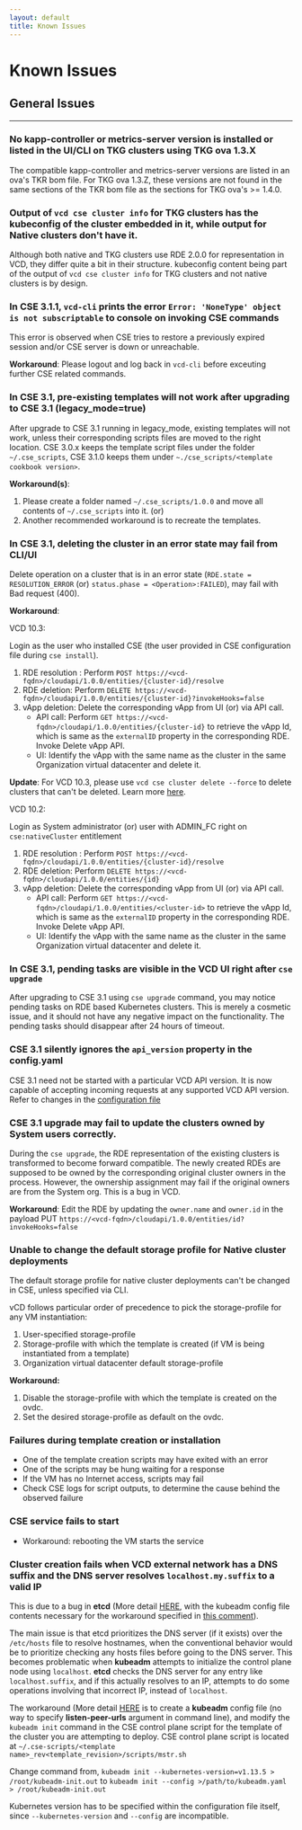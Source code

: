 ```yaml
---
layout: default
title: Known Issues
---
```

# Known Issues

<a name="general"></a>
## General Issues
---

<a name="core_package_installation"></a>
### No kapp-controller or metrics-server version is installed or listed in the UI/CLI on TKG clusters using TKG ova 1.3.X
The compatible kapp-controller and metrics-server versions are listed in an ova's TKR bom file. For TKG ova 1.3.Z, these versions
are not found in the same sections of the TKR bom file as the sections for TKG ova's >= 1.4.0.

### Output of `vcd cse cluster info` for TKG clusters has the kubeconfig of the cluster embedded in it, while output for Native clusters don't have it.
Although both native and TKG clusters use RDE 2.0.0 for representation in VCD, they differ quite a bit in their structure.
kubeconfig content being part of the output of `vcd cse cluster info` for TKG clusters and not native clusters is by design.

### In CSE 3.1.1, `vcd-cli` prints the error `Error: 'NoneType' object is not subscriptable` to console on invoking CSE commands
This error is observed when CSE tries to restore a previously expired session and/or CSE server is down or
unreachable.

**Workaround**:
Please logout and log back in `vcd-cli` before exceuting further CSE related commands.


<a name="templates-upgrade"></a>
### In CSE 3.1, pre-existing templates will not work after upgrading to CSE 3.1 (legacy_mode=true)
After upgrade to CSE 3.1 running in legacy_mode, existing templates will not work, 
unless their corresponding scripts files are moved to the right location.
CSE 3.0.x keeps the template script files under the folder `~/.cse_scripts`, 
CSE 3.1.0 keeps them under `~./cse_scripts/<template cookbook version>`.

**Workaround(s)**:
1. Please create a folder named `~/.cse_scripts/1.0.0` and move all contents of `~/.cse_scripts` into it.
   (or)
2. Another recommended workaround is to recreate the templates.

<a name="fail_cluster_delete"></a>
### In CSE 3.1, deleting the cluster in an error state may fail from CLI/UI
Delete operation on a cluster that is in an error state (`RDE.state = RESOLUTION_ERROR` (or) `status.phase = <Operation>:FAILED`), 
may fail with Bad request (400).

**Workaround**:

VCD 10.3:

Login as the user who installed CSE (the user provided in CSE configuration file during `cse install`).

1. RDE resolution : Perform `POST https://<vcd-fqdn>/cloudapi/1.0.0/entities/{cluster-id}/resolve`
2. RDE deletion: Perform `DELETE https://<vcd-fqdn>/cloudapi/1.0.0/entities/{cluster-id}?invokeHooks=false`
3. vApp deletion: Delete the corresponding vApp from UI (or) via API call.
    - API call: Perform `GET https://<vcd-fqdn>/cloudapi/1.0.0/entities/{cluster-id}` to retrieve the
      vApp Id, which is same as the `externalID` property in the corresponding RDE. Invoke Delete vApp API.
    - UI: Identify the vApp with the same name as the cluster in the same Organization virtual datacenter and delete it.

**Update**: For VCD 10.3, please use `vcd cse cluster delete --force` to delete clusters that can't be
deleted. Learn more [here](CLUSTER_MANAGEMENT.html#force_delete).

VCD 10.2:

Login as System administrator (or) user with ADMIN_FC right on `cse:nativeCluster` entitlement

1. RDE resolution : Perform `POST https://<vcd-fqdn>/cloudapi/1.0.0/entities/{cluster-id}/resolve`
2. RDE deletion: Perform `DELETE https://<vcd-fqdn>/cloudapi/1.0.0/entities/{id}`
3. vApp deletion: Delete the corresponding vApp from UI (or) via API call.
    - API call: Perform `GET https://<vcd-fqdn>/cloudapi/1.0.0/entities/<cluster-id>` to retrieve the
      vApp Id, which is same as the `externalID` property in the corresponding RDE. Invoke Delete vApp API.
    - UI: Identify the vApp with the same name as the cluster in the same Organization virtual datacenter and delete it.

    
### In CSE 3.1, pending tasks are visible in the VCD UI right after `cse upgrade`
After upgrading to CSE 3.1 using `cse upgrade` command, you may notice pending 
tasks on RDE based Kubernetes clusters. This is merely a cosmetic issue, and it 
should not have any negative impact on the functionality. The pending tasks should 
disappear after 24 hours of timeout.

### CSE 3.1 silently ignores the `api_version` property in the config.yaml
CSE 3.1 need not be started with a particular VCD API version. It is now capable of 
accepting incoming requests at any supported VCD API version. Refer to changes in the [configuration file](CSE_CONFIG.html#api_version)

### CSE 3.1 upgrade may fail to update the clusters owned by System users correctly.
During the `cse upgrade`, the RDE representation of the existing clusters is 
transformed to become forward compatible. The newly created RDEs are supposed 
to be owned by the corresponding original cluster owners in the process. 
However, the ownership assignment may fail if the original owners are from the System org.
This is a bug in VCD.

**Workaround**:
Edit the RDE by updating the `owner.name` and `owner.id` in the payload
PUT `https://<vcd-fqdn>/cloudapi/1.0.0/entities/id?invokeHooks=false`


### Unable to change the default storage profile for Native cluster deployments
The default storage profile for native cluster deployments can't be changed in 
CSE, unless specified via CLI.

vCD follows particular order of precedence to pick the storage-profile for any VM instantiation:
1. User-specified storage-profile
2. Storage-profile with which the template is created (if VM is being instantiated from a template)
3. Organization virtual datacenter default storage-profile

**Workaround:**
1. Disable the storage-profile with which the template is created on the ovdc.
2. Set the desired storage-profile as default on the ovdc.

### Failures during template creation or installation

- One of the template creation scripts may have exited with an error
- One of the scripts may be hung waiting for a response
- If the VM has no Internet access, scripts may fail
- Check CSE logs for script outputs, to determine the cause behind the observed failure

### CSE service fails to start

- Workaround: rebooting the VM starts the service

### Cluster creation fails when VCD external network has a DNS suffix and the DNS server resolves `localhost.my.suffix` to a valid IP

This is due to a bug in **etcd** (More detail [HERE](https://github.com/kubernetes/kubernetes/issues/57709),
with the kubeadm config file contents necessary for the workaround specified in
[this comment](https://github.com/kubernetes/kubernetes/issues/57709#issuecomment-355709778)).

The main issue is that etcd prioritizes the DNS server (if it exists) over the
`/etc/hosts` file to resolve hostnames, when the conventional behavior would be
to prioritize checking any hosts files before going to the DNS server. This
becomes problematic when **kubeadm** attempts to initialize the control plane node
using `localhost`. **etcd** checks the DNS server for any entry like
`localhost.suffix`, and if this actually resolves to an IP, attempts to do some
operations involving that incorrect IP, instead of `localhost`.

The workaround (More detail [HERE](https://github.com/kubernetes/kubernetes/issues/57709#issuecomment-355709778)
is to create a **kubeadm** config file (no way to specify **listen-peer-urls**
argument in command line), and modify the `kubeadm init` command in the CSE
control plane script for the template of the cluster you are attempting to deploy.
CSE control plane script is located at
`~/.cse-scripts/<template name>_rev<template_revision>/scripts/mstr.sh`

Change command from,
`kubeadm init --kubernetes-version=v1.13.5 > /root/kubeadm-init.out`
to
`kubeadm init --config >/path/to/kubeadm.yaml > /root/kubeadm-init.out`

Kubernetes version has to be specified within the configuration file itself,
since `--kubernetes-version` and `--config` are incompatible.